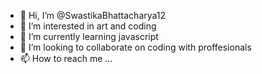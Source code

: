 - 👋 Hi, I’m @SwastikaBhattacharya12
- 👀 I’m interested in art and coding
- 🌱 I’m currently learning javascript
- 💞️ I’m looking to collaborate on coding with proffesionals
- 📫 How to reach me ...

<!---
SwastikaBhattacharya12/SwastikaBhattacharya12 is a ✨ special ✨ repository because its `README.md` (this file) appears on your GitHub profile.
You can click the Preview link to take a look at your changes.
--->
